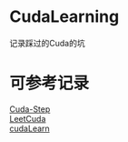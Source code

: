# CudaLearning
记录踩过的Cuda的坑

# 可参考记录
[Cuda-Step](https://github.com/QINZHAOYU/CudaSteps) <br>
[LeetCuda](https://github.com/xlite-dev/LeetCUDA?tab=readme-ov-file#cuda-kernel-hard) <br>
[cudaLearn](https://github.com/ifromeast/cuda_learning?tab=readme-ov-file) <br>